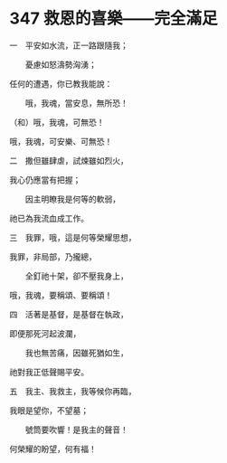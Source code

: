 # 347 救恩的喜樂——完全滿足

一　平安如水流，正一路跟隨我；

　　憂慮如怒濤勢洶湧；

任何的遭遇，你已教我能說：

　　哦，我魂，當安息，無所恐！

（和）哦，我魂，可無恐！

哦，我魂，可安樂、可無恐！

二　撒但雖肆虐，試煉雖如烈火，

我心仍應當有把握；

　　因主明瞭我是何等的軟弱，

祂已為我流血成工作。

三　我罪，哦，這是何等榮耀思想，

我罪，非局部，乃攏總，

　　全釘祂十架，卻不壓我身上，

哦，我魂，要稱頌、要稱頌！

四　活著是基督，是基督在執政，

即便那死河起波瀾，

　　我也無苦痛，因雖死猶如生，

祂對我正低聲賜平安。

五　我主、我救主，我等候你再臨，

我眼是望你，不望墓；

　　號筒要吹響！是我主的聲音！

何榮耀的盼望，何有福！

